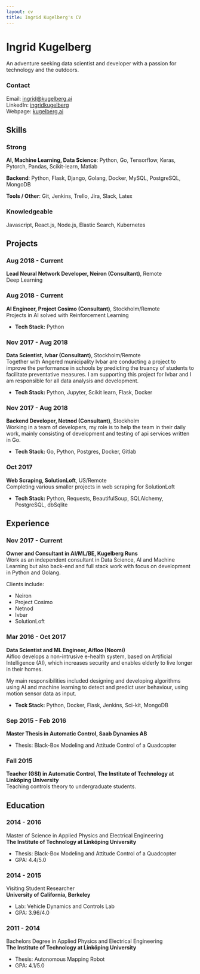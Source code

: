 ```yaml
---
layout: cv
title: Ingrid Kugelberg's CV
---
```

# Ingrid Kugelberg  

An adventure seeking data scientist and developer with a passion for technology and the outdoors.

### Contact 
<div id="webaddress">
<!--Phone: <a href="#">+46 (0)722-034579</a> <br> -->
Email: <a href="ingrid@kugelberg.ai">ingrid@kugelberg.ai</a> <br>  
LinkedIn: <a href="https://www.linkedin.com/in/ingridkugelberg/" target="_blank"> ingridkugelberg</a><br>
Webpage: <a href="http://kugelberg.ai">kugelberg.ai</a> <br>
</div>

## Skills

### Strong
**AI, Machine Learning, Data Science**: Python, Go, Tensorflow, Keras, Pytorch, Pandas, Scikit-learn, Matlab
 
**Backend**: Python, Flask, Django, Golang, Docker, MySQL, PostgreSQL, MongoDB

**Tools / Other**: Git, Jenkins, Trello, Jira, Slack, Latex

### Knowledgeable
Javascript, React.js, Node.js, Elastic Search, Kubernetes


## Projects

### Aug 2018 - Current
__Lead Neural Network Developer, Neiron (Consultant)__, Remote  
Deep Learning

### Aug 2018 - Current
__AI Engineer, Project Cosimo (Consultant)__, Stockholm/Remote  
Projects in AI solved with Reinforcement Learning
- **Tech Stack:** Python

### Nov 2017 - Aug 2018  
__Data Scientist, Ivbar (Consultant)__, Stockholm/Remote  
Together with Angered municipality Ivbar are conducting a project to improve the performance in schools by predicting the truancy of students to facilitate preventative measures. I am supporting this project for Ivbar and I am responsible for all data analysis and development.

- **Tech Stack:** Python, Jupyter, Scikit learn, Flask, Docker

### Nov 2017 - Aug 2018  
__Backend Developer, Netnod (Consultant)__, Stockholm   
Working in a team of developers, my role is to help the team in their daily work, mainly consisting of development and testing of api services written in Go.

- **Tech Stack:** Go, Python, Postgres, Docker, Gitlab

### Oct 2017  
__Web Scraping, SolutionLoft__, US/Remote  
Completing various smaller projects in web scraping for SolutionLoft

- **Tech Stack:** Python, Requests, BeautifulSoup, SQLAlchemy, PostgreSQL, dbSqlite

## Experience

### Nov 2017 - Current  
__Owner and Consultant in AI/ML/BE, Kugelberg Runs__  
Work as an independent consultant in Data Science, AI and Machine Learning but also back-end and full stack work with focus on development in Python and Golang.  
  
Clients include: 

 - Neiron
 - Project Cosimo
 - Netnod
 - Ivbar
 - SolutionLoft

### Mar 2016 - Oct 2017    
__Data Scientist and ML Engineer, Aifloo (Noomi)__  
Aifloo develops a non-intrusive e-health system, based on Artificial Intelligence (AI), which increases security and enables elderly to live longer in their homes.  

My main responsibilities included designing and developing algorithms using AI and machine learning to detect and predict user behaviour, using motion sensor data as input.

- **Teck Stack:** Python, Docker, Flask, Jenkins, Sci-kit, MongoDB

### Sep 2015 - Feb 2016    
__Master Thesis in Automatic Control, Saab Dynamics AB__  

 - Thesis: Black-Box Modeling and Attitude Control of a Quadcopter

### Fall 2015   
__Teacher (GSI) in Automatic Control, The Institute of Technology at Linköping University__  
Teaching controls theory to undergraduate students.

## Education

### 2014 - 2016  
Master of Science in Applied Physics and Electrical Engineering  
__The Institute of Technology at Linköping University__

- Thesis: Black-Box Modeling and Attitude Control of a Quadcopter
- GPA: 4.4/5.0

### 2014 - 2015  
Visiting Student Researcher   
__University of California, Berkeley__

- Lab: Vehicle Dynamics and Controls Lab
- GPA: 3.96/4.0

### 2011 - 2014  
Bachelors Degree in Applied Physics and Electrical Engineering  
__The Institute of Technology at Linköping University__

- Thesis: Autonomous Mapping Robot
- GPA: 4.1/5.0
<br><br>

<!-- ### Footer

Last updated: Aug 2018 -->



